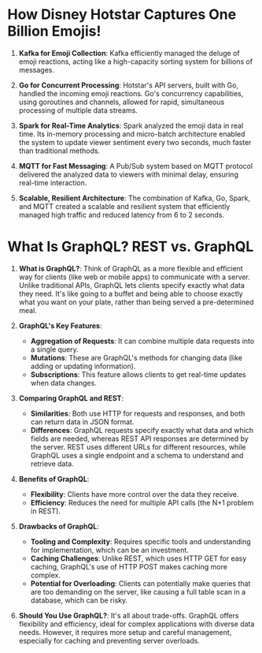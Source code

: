 # How Disney Hotstar Captures One Billion Emojis!

1. **Kafka for Emoji Collection**: Kafka efficiently managed the deluge of emoji reactions, acting like a high-capacity sorting system for billions of messages.

2. **Go for Concurrent Processing**: Hotstar's API servers, built with Go, handled the incoming emoji reactions. Go's concurrency capabilities, using goroutines and channels, allowed for rapid, simultaneous processing of multiple data streams.

3. **Spark for Real-Time Analytics**: Spark analyzed the emoji data in real time. Its in-memory processing and micro-batch architecture enabled the system to update viewer sentiment every two seconds, much faster than traditional methods.

4. **MQTT for Fast Messaging**: A Pub/Sub system based on MQTT protocol delivered the analyzed data to viewers with minimal delay, ensuring real-time interaction.

5. **Scalable, Resilient Architecture**: The combination of Kafka, Go, Spark, and MQTT created a scalable and resilient system that efficiently managed high traffic and reduced latency from 6 to 2 seconds.

# What Is GraphQL? REST vs. GraphQL

1. **What is GraphQL?**: Think of GraphQL as a more flexible and efficient way for clients (like web or mobile apps) to communicate with a server. Unlike traditional APIs, GraphQL lets clients specify exactly what data they need. It's like going to a buffet and being able to choose exactly what you want on your plate, rather than being served a pre-determined meal.

2. **GraphQL's Key Features**:

   - **Aggregation of Requests**: It can combine multiple data requests into a single query.
   - **Mutations**: These are GraphQL's methods for changing data (like adding or updating information).
   - **Subscriptions**: This feature allows clients to get real-time updates when data changes.

3. **Comparing GraphQL and REST**:

   - **Similarities**: Both use HTTP for requests and responses, and both can return data in JSON format.
   - **Differences**: GraphQL requests specify exactly what data and which fields are needed, whereas REST API responses are determined by the server. REST uses different URLs for different resources, while GraphQL uses a single endpoint and a schema to understand and retrieve data.

4. **Benefits of GraphQL**:

   - **Flexibility**: Clients have more control over the data they receive.
   - **Efficiency**: Reduces the need for multiple API calls (the N+1 problem in REST).

5. **Drawbacks of GraphQL**:

   - **Tooling and Complexity**: Requires specific tools and understanding for implementation, which can be an investment.
   - **Caching Challenges**: Unlike REST, which uses HTTP GET for easy caching, GraphQL's use of HTTP POST makes caching more complex.
   - **Potential for Overloading**: Clients can potentially make queries that are too demanding on the server, like causing a full table scan in a database, which can be risky.

6. **Should You Use GraphQL?**: It's all about trade-offs. GraphQL offers flexibility and efficiency, ideal for complex applications with diverse data needs. However, it requires more setup and careful management, especially for caching and preventing server overloads.
